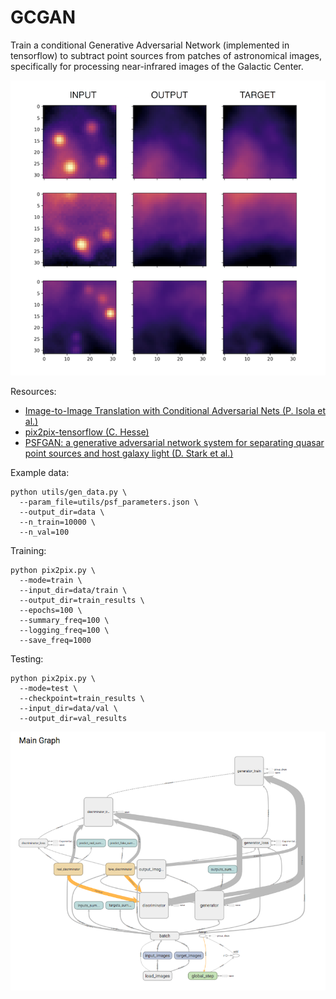 # GCGAN

Train a conditional Generative Adversarial Network (implemented in tensorflow) to subtract point sources from patches of astronomical images, specifically for processing near-infrared images of the Galactic Center.

![](examples.png)

Resources:

* [Image-to-Image Translation with Conditional Adversarial Nets (P. Isola et al.)](https://phillipi.github.io/pix2pix/)
* [pix2pix-tensorflow (C. Hesse)](https://github.com/affinelayer/pix2pix-tensorflow)
* [PSFGAN: a generative adversarial network system for separating quasar point sources and host galaxy light (D. Stark et al.)](https://arxiv.org/abs/1803.08925)

Example data:

```
python utils/gen_data.py \
  --param_file=utils/psf_parameters.json \
  --output_dir=data \
  --n_train=10000 \
  --n_val=100
```

Training:

```
python pix2pix.py \
  --mode=train \
  --input_dir=data/train \
  --output_dir=train_results \
  --epochs=100 \
  --summary_freq=100 \
  --logging_freq=100 \
  --save_freq=1000
```

Testing:

```
python pix2pix.py \
  --mode=test \
  --checkpoint=train_results \
  --input_dir=data/val \
  --output_dir=val_results
```

![](graph.png)
